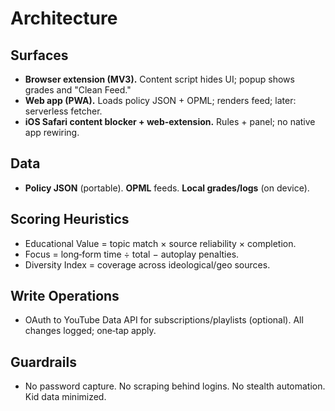 <!-- status: stub; target: 150+ words -->
<!-- status: stub; target: 150+ words -->
<!-- status: stub; target: 150+ words -->

# Architecture

## Surfaces
- **Browser extension (MV3).**  Content script hides UI; popup shows grades and "Clean Feed."  
- **Web app (PWA).**  Loads policy JSON + OPML; renders feed; later: serverless fetcher.  
- **iOS Safari content blocker + web‑extension.**  Rules + panel; no native app rewiring.

## Data
- **Policy JSON** (portable).  **OPML** feeds.  **Local grades/logs** (on device).

## Scoring Heuristics
- Educational Value = topic match × source reliability × completion.  
- Focus = long‑form time ÷ total − autoplay penalties.  
- Diversity Index = coverage across ideological/geo sources.

## Write Operations
- OAuth to YouTube Data API for subscriptions/playlists (optional).  All changes logged; one‑tap apply.

## Guardrails
- No password capture.  No scraping behind logins.  No stealth automation.  Kid data minimized.



